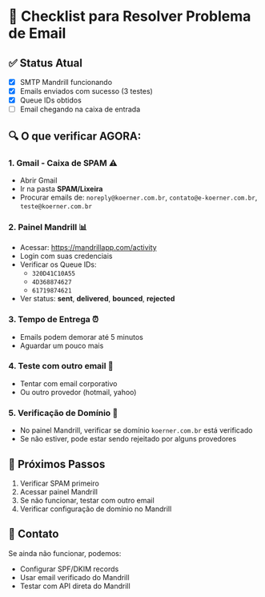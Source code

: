 # 📧 Checklist para Resolver Problema de Email

## ✅ Status Atual
- [x] SMTP Mandrill funcionando
- [x] Emails enviados com sucesso (3 testes)
- [x] Queue IDs obtidos
- [ ] Email chegando na caixa de entrada

## 🔍 O que verificar AGORA:

### 1. **Gmail - Caixa de SPAM** ⚠️
- Abrir Gmail
- Ir na pasta **SPAM/Lixeira**
- Procurar emails de: `noreply@koerner.com.br`, `contato@e-koerner.com.br`, `teste@koerner.com.br`

### 2. **Painel Mandrill** 📊
- Acessar: https://mandrillapp.com/activity
- Login com suas credenciais
- Verificar os Queue IDs:
  - `320D41C10A55`
  - `4D368874627`  
  - `61719874621`
- Ver status: **sent**, **delivered**, **bounced**, **rejected**

### 3. **Tempo de Entrega** ⏰
- Emails podem demorar até 5 minutos
- Aguardar um pouco mais

### 4. **Teste com outro email** 📧
- Tentar com email corporativo
- Ou outro provedor (hotmail, yahoo)

### 5. **Verificação de Domínio** 🔐
- No painel Mandrill, verificar se domínio `koerner.com.br` está verificado
- Se não estiver, pode estar sendo rejeitado por alguns provedores

## 🚨 Próximos Passos
1. Verificar SPAM primeiro
2. Acessar painel Mandrill
3. Se não funcionar, testar com outro email
4. Verificar configuração de domínio no Mandrill

## 📱 Contato
Se ainda não funcionar, podemos:
- Configurar SPF/DKIM records
- Usar email verificado do Mandrill
- Testar com API direta do Mandrill